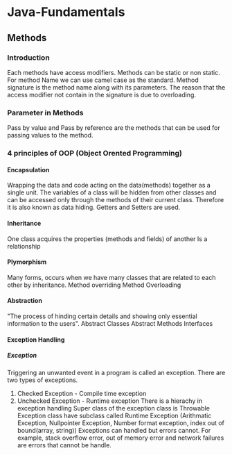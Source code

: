 # Java-Fundamentals
## Methods
### Introduction
Each methods have access modifiers. Methods can be static or non static. 
For method Name we can use camel case as the standard. 
Method signature is the method name along with its parameters. 
The reason that the access modifier not contain in the signature is due to overloading. 

### Parameter in Methods
Pass by value and Pass by reference are the methods that can be used for passing values to the method.

### 4 principles of OOP (Object Orented Programming)
#### Encapsulation
Wrapping the data and code acting on the data(methods) together as a single unit. 
The variables of a class will be hidden from other classes and can be accessed only through the methods of their current class. Therefore it is also known as data hiding. 
Getters and Setters are used.
#### Inheritance
One class acquires the properties (methods and fields) of another
Is a relationship
#### Plymorphism
Many forms, occurs when we have many classes that are related to each other by inheritance. 
Method overriding 
Method Overloading 
#### Abstraction
"The process of hinding certain details and showing only essential information to the users". 
Abstract Classes 
Abstract Methods 
Interfaces

#### Exception Handling
##### Exception 
Triggering an unwanted event in a program is called an exception. 
There are two types of exceptions. 
01. Checked Exception - Compile time exception
02. Unchecked Exception - Runtime exception 
There is a hierachy in exception handling
Super class of the exception class is Throwable 
Exception class have subclass called Runtime Exception (Arithmatic Exception, Nullpointer Exception, Number format exception, index out of bound(array, string))
Exceptions can handled but errors cannot. For example, stack overflow error, out of memory error and network failures are errors that cannot be handle.  


